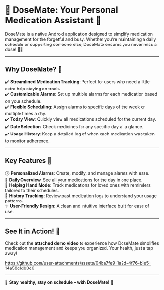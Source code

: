 # 📱 DoseMate: Your Personal Medication Assistant 💊

DoseMate is a native Android application designed to simplify medication management for the forgetful and busy. Whether you’re maintaining a daily schedule or supporting someone else, DoseMate ensures you never miss a dose! 🚨✨

---

## Why DoseMate? 🧐
✔️ **Streamlined Medication Tracking**: Perfect for users who need a little extra help staying on track.  
✔️ **Customizable Alarms**: Set up multiple alarms for each medication based on your schedule.  
✔️ **Flexible Scheduling**: Assign alarms to specific days of the week or multiple times a day.  
✔️ **Today View**: Quickly view all medications scheduled for the current day.  
✔️ **Date Selection**: Check medicines for any specific day at a glance.  
✔️ **Usage History**: Keep a detailed log of when each medication was taken to monitor adherence.  

---

## Key Features 🚀
🕒 **Personalized Alarms**: Create, modify, and manage alarms with ease.  
📅 **Daily Overview**: See all your medications for the day in one place.  
🔄 **Helping Hand Mode**: Track medications for loved ones with reminders tailored to their schedules.  
📖 **History Tracking**: Review past medication logs to understand your usage patterns.  
✨ **User-Friendly Design**: A clean and intuitive interface built for ease of use.  

---

## See It in Action! 🎥
Check out the **attached demo video** to experience how DoseMate simplifies medication management and keeps you organized. Your health, just a tap away!  



https://github.com/user-attachments/assets/04ba7fe9-1a2d-4f76-b1e5-14a58c1db0e6



---

🌟 **Stay healthy, stay on schedule – with DoseMate!** 🌟

